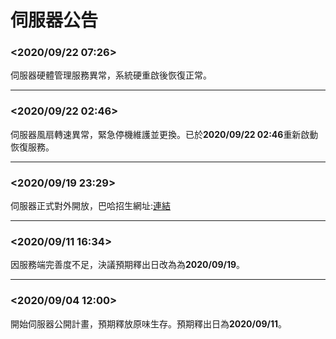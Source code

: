 # 伺服器公告
### <2020/09/22 07:26>
伺服器硬體管理服務異常，系統硬重啟後恢復正常。
***
### <2020/09/22 02:46>
伺服器風扇轉速異常，緊急停機維護並更換。已於**2020/09/22 02:46**重新啟動恢復服務。
***
### <2020/09/19 23:29>
伺服器正式對外開放，巴哈招生網址:[連結](https://forum.gamer.com.tw/C.php?bsn=18673&snA=186819)
***
### <2020/09/11 16:34>
因服務端完善度不足，決議預期釋出日改為為**2020/09/19**。
***
### <2020/09/04 12:00>
開始伺服器公開計畫，預期釋放原味生存。預期釋出日為**2020/09/11**。
